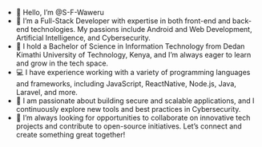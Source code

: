 - 👋 Hello, I’m @S-F-Waweru
- 👀 I’m a Full-Stack Developer with expertise in both front-end and back-end technologies. My passions include Android and Web Development, Artificial Intelligence, and Cybersecurity.
- 🌱 I hold a Bachelor of Science in Information Technology from Dedan Kimathi University of Technology, Kenya, and I’m always eager to learn and grow in the tech space.
- 💻 I have experience working with a variety of programming languages and frameworks, including JavaScript, ReactNative, Node.js, Java, Laravel, and more.
- 🔐 I am passionate about building secure and scalable applications, and I continuously explore new tools and best practices in Cybersecurity.
- 💞️ I’m always looking for opportunities to collaborate on innovative tech projects and contribute to open-source initiatives. Let’s connect and create something great together!

